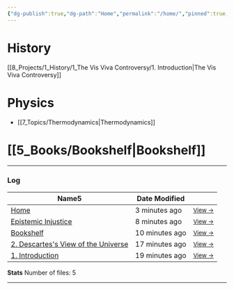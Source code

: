 ```yaml
---
{"dg-publish":true,"dg-path":"Home","permalink":"/home/","pinned":true,"tags":["gardenEntry"],"created":"2024-11-19T23:39:44.475+01:00","updated":"2024-12-15T16:34:47.442+01:00"}
---
```



# History

[[8_Projects/1_History/1_The Vis Viva Controversy/1. Introduction\|The Vis Viva Controversy]]


# Physics

- [[7_Topics/Thermodynamics\|Thermodynamics]]


# [[5_Books/Bookshelf\|Bookshelf]]


---
### Log
<div><table class="dataview table-view-table"><thead class="table-view-thead"><tr class="table-view-tr-header"><th class="table-view-th"><span>Name</span><span class="dataview small-text">5</span></th><th class="table-view-th"><span>Date Modified</span></th><th class="table-view-th"><span></span></th></tr></thead><tbody class="table-view-tbody"><tr><td><span><a data-tooltip-position="top" aria-label="1_Digital_Garden/Home.md" data-href="1_Digital_Garden/Home.md" href="1_Digital_Garden/Home.md" class="internal-link" target="_blank" rel="noopener nofollow">Home</a></span></td><td><span>3 minutes ago</span></td><td><span><small><a data-tooltip-position="top" aria-label="1_Digital_Garden/Home.md" data-href="1_Digital_Garden/Home.md" href="1_Digital_Garden/Home.md" class="internal-link" target="_blank" rel="noopener nofollow">View →</a></small></span></td></tr><tr><td><span><a data-tooltip-position="top" aria-label="5_Books/Epistemic Injustice.md" data-href="5_Books/Epistemic Injustice.md" href="5_Books/Epistemic Injustice.md" class="internal-link" target="_blank" rel="noopener nofollow">Epistemic Injustice</a></span></td><td><span>8 minutes ago</span></td><td><span><small><a data-tooltip-position="top" aria-label="5_Books/Epistemic Injustice.md" data-href="5_Books/Epistemic Injustice.md" href="5_Books/Epistemic Injustice.md" class="internal-link" target="_blank" rel="noopener nofollow">View →</a></small></span></td></tr><tr><td><span><a data-tooltip-position="top" aria-label="5_Books/Bookshelf.md" data-href="5_Books/Bookshelf.md" href="5_Books/Bookshelf.md" class="internal-link" target="_blank" rel="noopener nofollow">Bookshelf</a></span></td><td><span>10 minutes ago</span></td><td><span><small><a data-tooltip-position="top" aria-label="5_Books/Bookshelf.md" data-href="5_Books/Bookshelf.md" href="5_Books/Bookshelf.md" class="internal-link" target="_blank" rel="noopener nofollow">View →</a></small></span></td></tr><tr><td><span><a data-tooltip-position="top" aria-label="8_Projects/1_History/1_The Vis Viva Controversy/2. Descartes's View of the Universe.md" data-href="8_Projects/1_History/1_The Vis Viva Controversy/2. Descartes's View of the Universe.md" href="8_Projects/1_History/1_The Vis Viva Controversy/2. Descartes's View of the Universe.md" class="internal-link" target="_blank" rel="noopener nofollow">2. Descartes's View of the Universe</a></span></td><td><span>17 minutes ago</span></td><td><span><small><a data-tooltip-position="top" aria-label="8_Projects/1_History/1_The Vis Viva Controversy/2. Descartes's View of the Universe.md" data-href="8_Projects/1_History/1_The Vis Viva Controversy/2. Descartes's View of the Universe.md" href="8_Projects/1_History/1_The Vis Viva Controversy/2. Descartes's View of the Universe.md" class="internal-link" target="_blank" rel="noopener nofollow">View →</a></small></span></td></tr><tr><td><span><a data-tooltip-position="top" aria-label="8_Projects/1_History/1_The Vis Viva Controversy/1. Introduction.md" data-href="8_Projects/1_History/1_The Vis Viva Controversy/1. Introduction.md" href="8_Projects/1_History/1_The Vis Viva Controversy/1. Introduction.md" class="internal-link" target="_blank" rel="noopener nofollow">1. Introduction</a></span></td><td><span>19 minutes ago</span></td><td><span><small><a data-tooltip-position="top" aria-label="8_Projects/1_History/1_The Vis Viva Controversy/1. Introduction.md" data-href="8_Projects/1_History/1_The Vis Viva Controversy/1. Introduction.md" href="8_Projects/1_History/1_The Vis Viva Controversy/1. Introduction.md" class="internal-link" target="_blank" rel="noopener nofollow">View →</a></small></span></td></tr></tbody></table></div>

**Stats**
Number of files: 5



---
